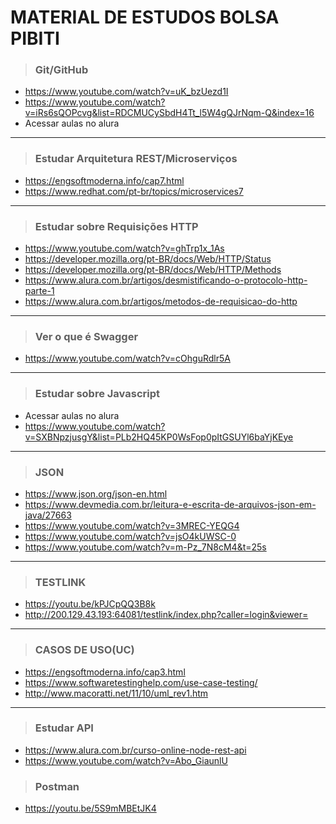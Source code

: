 # MATERIAL DE ESTUDOS BOLSA PIBITI

> ### Git/GitHub

* https://www.youtube.com/watch?v=uK_bzUezd1I
* https://www.youtube.com/watch?v=iRs6sQOPcvg&list=RDCMUCySbdH4Tt_l5W4gQJrNqm-Q&index=16
* Acessar aulas no alura

---

> ### Estudar Arquitetura REST/Microserviços

* https://engsoftmoderna.info/cap7.html
* https://www.redhat.com/pt-br/topics/microservices7

---

> ### Estudar sobre Requisições HTTP

* https://www.youtube.com/watch?v=ghTrp1x_1As
* https://developer.mozilla.org/pt-BR/docs/Web/HTTP/Status
* https://developer.mozilla.org/pt-BR/docs/Web/HTTP/Methods
* https://www.alura.com.br/artigos/desmistificando-o-protocolo-http-parte-1
* https://www.alura.com.br/artigos/metodos-de-requisicao-do-http

---

> ### Ver o que é Swagger

* https://www.youtube.com/watch?v=cOhguRdlr5A

---

> ### Estudar sobre Javascript

* Acessar aulas no alura
* https://www.youtube.com/watch?v=SXBNpzjusgY&list=PLb2HQ45KP0WsFop0pItGSUYl6baYjKEye

---

> ### JSON

* https://www.json.org/json-en.html
* https://www.devmedia.com.br/leitura-e-escrita-de-arquivos-json-em-java/27663
* https://www.youtube.com/watch?v=3MREC-YEQG4
* https://www.youtube.com/watch?v=jsO4kUWSC-0
* https://www.youtube.com/watch?v=m-Pz_7N8cM4&t=25s

---

> ### TESTLINK

* https://youtu.be/kPJCpQQ3B8k
* http://200.129.43.193:64081/testlink/index.php?caller=login&viewer=

---

> ### CASOS DE USO(UC)

* https://engsoftmoderna.info/cap3.html
* https://www.softwaretestinghelp.com/use-case-testing/
* http://www.macoratti.net/11/10/uml_rev1.htm

---

> ### Estudar API

* https://www.alura.com.br/curso-online-node-rest-api
* https://www.youtube.com/watch?v=Abo_GiaunlU

> ### Postman
* https://youtu.be/5S9mMBEtJK4